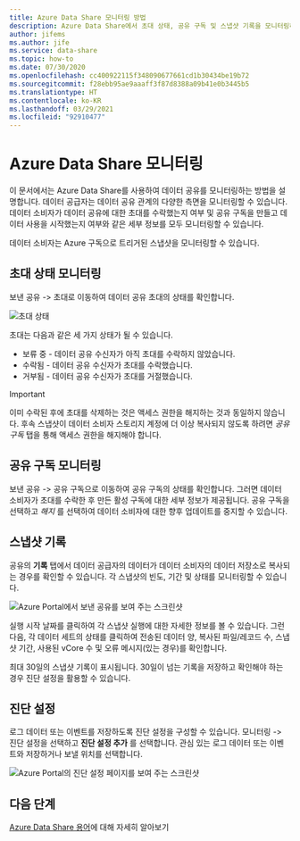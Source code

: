 ```yaml
---
title: Azure Data Share 모니터링 방법
description: Azure Data Share에서 초대 상태, 공유 구독 및 스냅샷 기록을 모니터링하는 방법에 대해 알아봅니다.
author: jifems
ms.author: jife
ms.service: data-share
ms.topic: how-to
ms.date: 07/30/2020
ms.openlocfilehash: cc400922115f348090677661cd1b30434be19b72
ms.sourcegitcommit: f28ebb95ae9aaaff3f87d8388a09b41e0b3445b5
ms.translationtype: HT
ms.contentlocale: ko-KR
ms.lasthandoff: 03/29/2021
ms.locfileid: "92910477"
---
```

# <a name="monitor-azure-data-share"></a>Azure Data Share 모니터링  

이 문서에서는 Azure Data Share를 사용하여 데이터 공유를 모니터링하는 방법을 설명합니다. 데이터 공급자는 데이터 공유 관계의 다양한 측면을 모니터링할 수 있습니다. 데이터 소비자가 데이터 공유에 대한 초대를 수락했는지 여부 및 공유 구독을 만들고 데이터 사용을 시작했는지 여부와 같은 세부 정보를 모두 모니터링할 수 있습니다. 

데이터 소비자는 Azure 구독으로 트리거된 스냅샷을 모니터링할 수 있습니다. 

## <a name="monitor-invitation-status"></a>초대 상태 모니터링

보낸 공유 -> 초대로 이동하여 데이터 공유 초대의 상태를 확인합니다. 

![초대 상태](./media/invitation-status.png "초대 상태") 

초대는 다음과 같은 세 가지 상태가 될 수 있습니다.

* 보류 중 - 데이터 공유 수신자가 아직 초대를 수락하지 않았습니다.
* 수락됨 - 데이터 공유 수신자가 초대를 수락했습니다.
* 거부됨 - 데이터 공유 수신자가 초대를 거절했습니다.

> [!IMPORTANT]
> 이미 수락된 후에 초대를 삭제하는 것은 액세스 권한을 해지하는 것과 동일하지 않습니다. 후속 스냅샷이 데이터 소비자 스토리지 계정에 더 이상 복사되지 않도록 하려면 *공유 구독* 탭을 통해 액세스 권한을 해지해야 합니다. 

## <a name="monitor-share-subscriptions"></a>공유 구독 모니터링

보낸 공유 -> 공유 구독으로 이동하여 공유 구독의 상태를 확인합니다. 그러면 데이터 소비자가 초대를 수락한 후 만든 활성 구독에 대한 세부 정보가 제공됩니다. 공유 구독을 선택하고 *해지* 를 선택하여 데이터 소비자에 대한 향후 업데이트를 중지할 수 있습니다. 

## <a name="snapshot-history"></a>스냅샷 기록 

공유의 **기록** 탭에서 데이터 공급자의 데이터가 데이터 소비자의 데이터 저장소로 복사되는 경우를 확인할 수 있습니다. 각 스냅샷의 빈도, 기간 및 상태를 모니터링할 수 있습니다. 

![Azure Portal에서 보낸 공유를 보여 주는 스크린샷](./media/sent-shares.png "스냅샷 기록") 

실행 시작 날짜를 클릭하여 각 스냅샷 실행에 대한 자세한 정보를 볼 수 있습니다. 그런 다음, 각 데이터 세트의 상태를 클릭하여 전송된 데이터 양, 복사된 파일/레코드 수, 스냅샷 기간, 사용된 vCore 수 및 오류 메시지(있는 경우)를 확인합니다. 

최대 30일의 스냅샷 기록이 표시됩니다. 30일이 넘는 기록을 저장하고 확인해야 하는 경우 진단 설정을 활용할 수 있습니다.

## <a name="diagnostic-setting"></a>진단 설정

로그 데이터 또는 이벤트를 저장하도록 진단 설정을 구성할 수 있습니다. 모니터링 -> 진단 설정을 선택하고 **진단 설정 추가** 를 선택합니다. 관심 있는 로그 데이터 또는 이벤트와 저장하거나 보낼 위치를 선택합니다. 

![Azure Portal의 진단 설정 페이지를 보여 주는 스크린샷](./media/diagnostic-settings.png "진단 설정") 

## <a name="next-steps"></a>다음 단계 

[Azure Data Share 용어](terminology.md)에 대해 자세히 알아보기
